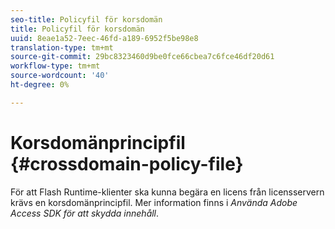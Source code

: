 ```yaml
---
seo-title: Policyfil för korsdomän
title: Policyfil för korsdomän
uuid: 8eae1a52-7eec-46fd-a189-6952f5be98e8
translation-type: tm+mt
source-git-commit: 29bc8323460d9be0fce66cbea7c6fce46df20d61
workflow-type: tm+mt
source-wordcount: '40'
ht-degree: 0%

---
```



# Korsdomänprincipfil {#crossdomain-policy-file}

För att Flash Runtime-klienter ska kunna begära en licens från licensservern krävs en korsdomänprincipfil. Mer information finns i *Använda Adobe Access SDK för att skydda innehåll*.
